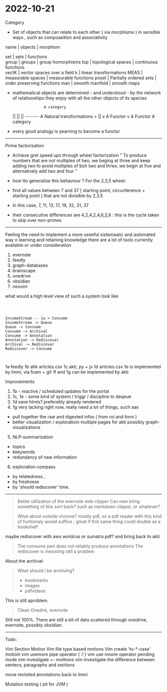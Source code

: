 # 2022-10-21


Category 

* Set of objects that can relate to each other ( via morphisms ) in sensible ways , such as compoasition and associativity 



name | objects | morphism

set | sets | functions  
group | groups | group homorphisms 
top | topological spaces | continuous functions  
vectK | vector spaces over a field k | linear transformations 
MEAS | measurable spaces | measurable functions 
poset | Partially ordered sets | order preserving functions 
man | smooth manifold | smooth maps 


* mathematical objects are determined - and understood - by the network of relationships they enjoy with all the other objects of its species 



                    A category 
    ||                                        ||
    ||  ------- A Natural transformations >   ||
    v A Functor                               v A Functor
                    A category 


* every good analogy is yearning to become a functor 




____



Prime factorization 
* Achieve gret speed ups through wheel factorization
  " To produce numbers that are not multiples of two, we beging at three and keep adding two 
  to avoid multiples of boh two and three, we begin at five and alternatively add two and four
  "

* how tto generalize this behaviour ? For the 2,3,5 wheel: 
* find all values between 7 and 37 [ starting point, circunference + starting point ] that are not divisible by 2,3,5 
* In this case, 7, 11, 13, 17, 19, 32, 31, 37 
* their consecutive differences are 4,2,4,2,4,6,2,6 : this is the cycle taken to skip over non-primes 
  



____



Feeling the need to implement a more useeful sistemaatic and automated way o learning and retaining knowledge
there are a lot of tools currently available or under consideration
1. evernote
2. feedly
3. graph-databases
4. brainscape
5. onedrive
6. obsidian
7. neovim

what would a high level view of such a system look like



```mermaid



IncomeStream -- 1a > Consume
IncomeStream -> Queue 
Queue -> Consume
Consume -> Archival 
Consume -> Annotation 
Annotation -> Rediscover
Archival -> Rediscover
Rediscover -> Consume



```

1a feedly 
1b ahk articles.csv 
1c akti, py + js 
1d articles.csv 
1e is implemented by limni, via foam + git 
1f and 1g can be implemented by akti 


Improvements 
1. 1b - reactive / scheduled updates for the portal 
2. 1c, 1e - some kind of system / triggr / discipline to deqeue 
3. 1d save htmls? preferebly already rendered 
4. 1g very lacking right now, really need a lot of things, such aas 
* pull together the raw and digested infos ( from roi and limni )
* better visualization / exploratioin 
    multiple pages for akti
    possibly graph-visualizations
5. NLP-summarization
* topics 
* keeywords
* redundancy of new information
6. exploration compass
* by relatedness , 
* by freshness 
* by 'should rediscover' time.

___


> Better utilization of the evernote web clipper 
Can nwe bring something of this sort back? such as markdown clipper, or whatever?


> What about outside chrome? mostly pdf, so a pdf reader with this kind of funtionaly would suffice ; great if this same thing could double as a bookshelf

maybe rediscover with aws wordcos or sumatra pdf?  and bring back to akti

>The consume part does not reliably produce annotations 
> The rediscover is inexisting 
still a problem 


About the archival: 

> What should i be archiving? 
> * bookmarks
> * images
> * pdfvideos

This is still aproblem.

> Clean Onedrie, evernote 

Still not 100%. There are still a bit of data scattered through onedrive, evernote, possibly obsidian. 

___


Todo:

Vim Section Motion
Vim file type based motions 
Vim create 'to-*-case' motioin 
vim usemore pipe operator ( :! )
vim use moore operator pending mode 
vim investigate +- mottions 
vim investigate the difference between sentecs, paragraphs and sections 

move revisited annotations back to limni 

Mutation testing ( pit for JVM )